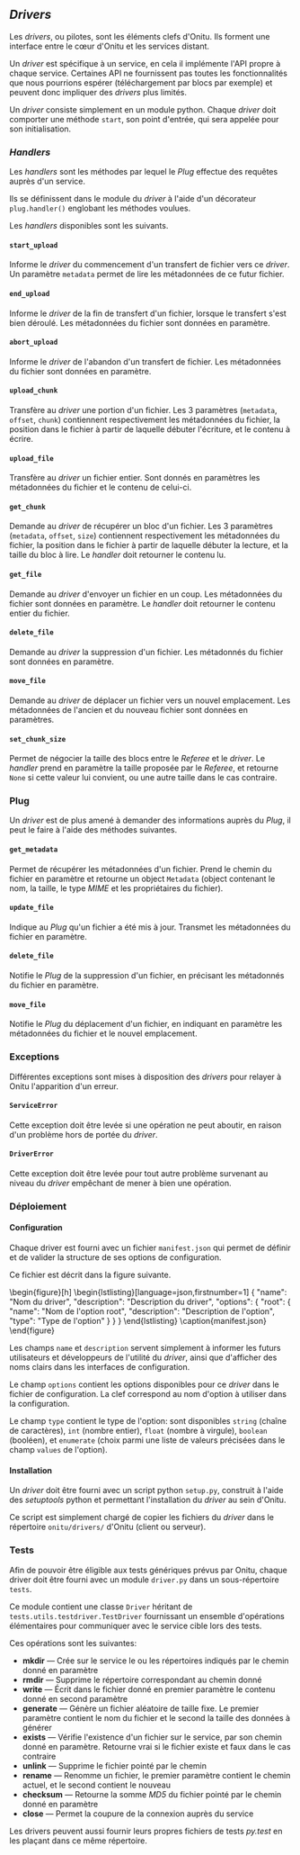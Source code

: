 ## *Drivers*

Les *drivers*, ou pilotes, sont les éléments clefs d'Onitu. Ils forment une interface entre le cœur d'Onitu et les services distant.

Un *driver* est spécifique à un service, en cela il implémente l'API propre à chaque service. Certaines API ne fournissent pas toutes les fonctionnalités que nous pourrions espérer (téléchargement par blocs par exemple) et peuvent donc impliquer des *drivers* plus limités.

Un *driver* consiste simplement en un module python. Chaque *driver* doit comporter une méthode `start`, son point d'entrée, qui sera appelée pour son initialisation.

### *Handlers*

Les *handlers* sont les méthodes par lequel le *Plug* effectue des requêtes auprès d'un service.

Ils se définissent dans le module du *driver* à l'aide d'un décorateur `plug.handler()` englobant les méthodes voulues.

Les *handlers* disponibles sont les suivants.

#### `start_upload`

Informe le *driver* du commencement d'un transfert de fichier vers ce *driver*.
Un paramètre `metadata` permet de lire les métadonnées de ce futur fichier.

#### `end_upload`

Informe le *driver* de la fin de transfert d'un fichier, lorsque le transfert s'est bien déroulé.
Les métadonnées du fichier sont données en paramètre.

#### `abort_upload`

Informe le *driver* de l'abandon d'un transfert de fichier.
Les métadonnées du fichier sont données en paramètre.

#### `upload_chunk`

Transfère au *driver* une portion d'un fichier.
Les 3 paramètres (`metadata`, `offset`, `chunk`) contiennent respectivement les métadonnées du fichier, la position dans le fichier à partir de laquelle débuter l'écriture, et le contenu à écrire.

#### `upload_file`

Transfère au *driver* un fichier entier. Sont donnés en paramètres les métadonnées du fichier et le contenu de celui-ci.

#### `get_chunk`

Demande au *driver* de récupérer un bloc d'un fichier.
Les 3 paramètres (`metadata`, `offset`, `size`) contiennent respectivement les métadonnées du fichier, la position dans le fichier à partir de laquelle débuter la lecture, et la taille du bloc à lire.
Le *handler* doit retourner le contenu lu.

#### `get_file`

Demande au *driver* d'envoyer un fichier en un coup. Les métadonnées du fichier sont données en paramètre.
Le *handler* doit retourner le contenu entier du fichier.

#### `delete_file`

Demande au *driver* la suppression d'un fichier. Les métadonnés du fichier sont données en paramètre.

#### `move_file`

Demande au *driver* de déplacer un fichier vers un nouvel emplacement. Les métadonnées de l'ancien et du nouveau fichier sont données en paramètres.

#### `set_chunk_size`

Permet de négocier la taille des blocs entre le *Referee* et le *driver*. Le *handler* prend en paramètre la taille proposée par le *Referee*, et retourne `None` si cette valeur lui convient, ou une autre taille dans le cas contraire.

### Plug

Un *driver* est de plus amené à demander des informations auprès du *Plug*, il peut le faire à l'aide des méthodes suivantes.

#### `get_metadata`

Permet de récupérer les métadonnées d'un fichier. Prend le chemin du fichier en paramètre et retourne un object `Metadata` (object contenant le nom, la taille, le type *MIME* et les propriétaires du fichier).

#### `update_file`

Indique au *Plug* qu'un fichier a été mis à jour. Transmet les métadonnées du fichier en paramètre.

#### `delete_file`

Notifie le *Plug* de la suppression d'un fichier, en précisant les métadonnés du fichier en paramètre.

#### `move_file`

Notifie le *Plug* du déplacement d'un fichier, en indiquant en paramètre les métadonnées du fichier et le nouvel emplacement.

### Exceptions

Différentes exceptions sont mises à disposition des *drivers* pour relayer à Onitu l'apparition d'un erreur.

#### `ServiceError`

Cette exception doit être levée si une opération ne peut aboutir, en raison d'un problème hors de portée du *driver*.

#### `DriverError`

Cette exception doit être levée pour tout autre problème survenant au niveau du *driver* empêchant de mener à bien une opération.

### Déploiement

#### Configuration

Chaque driver est fourni avec un fichier `manifest.json` qui permet de définir et de valider la structure de ses options de configuration.

Ce fichier est décrit dans la figure suivante.

\begin{figure}[h]
\begin{lstlisting}[language=json,firstnumber=1]
{
  "name": "Nom du driver",
  "description": "Description du driver",
  "options": {
    "root": {
      "name": "Nom de l'option root",
      "description": "Description de l'option",
      "type": "Type de l'option"
    }
  }
}
\end{lstlisting}
\caption{manifest.json}
\end{figure}

Les champs `name` et `description` servent simplement à informer les futurs utilisateurs et développeurs de l'utilité du *driver*, ainsi que d'afficher des noms clairs dans les interfaces de configuration.

Le champ `options` contient les options disponibles pour ce *driver* dans le fichier de configuration. La clef correspond au nom d'option à utiliser dans la configuration.

Le champ `type` contient le type de l'option: sont disponibles `string` (chaîne de caractères), `int` (nombre entier), `float` (nombre à virgule), `boolean` (booléen), et `enumerate` (choix parmi une liste de valeurs précisées dans le champ `values` de l'option).

#### Installation

Un *driver* doit être fourni avec un script python `setup.py`, construit à l'aide des *setuptools* python et permettant l'installation du *driver* au sein d'Onitu.

Ce script est simplement chargé de copier les fichiers du *driver* dans le répertoire `onitu/drivers/` d'Onitu (client ou serveur).

### Tests

Afin de pouvoir être éligible aux tests génériques prévus par Onitu, chaque driver doit être fourni avec un module `driver.py` dans un sous-répertoire `tests`.

Ce module contient une classe `Driver` héritant de `tests.utils.testdriver.TestDriver` fournissant un ensemble d'opérations élémentaires pour communiquer avec le service cible lors des tests.

Ces opérations sont les suivantes:

- **mkdir** — Crée sur le service le ou les répertoires indiqués par le chemin donné en paramètre
- **rmdir** — Supprime le répertoire correspondant au chemin donné
- **write** — Écrit dans le fichier donné en premier paramètre le contenu donné en second paramètre
- **generate** — Génère un fichier aléatoire de taille fixe. Le premier paramètre contient le nom du fichier et le second la taille des données à générer
- **exists** — Vérifie l'existence d'un fichier sur le service, par son chemin donné en paramètre. Retourne vrai si le fichier existe et faux dans le cas contraire
- **unlink** — Supprime le fichier pointé par le chemin
- **rename** — Renomme un fichier, le premier paramètre contient le chemin actuel, et le second contient le nouveau
- **checksum** — Retourne la somme *MD5* du fichier pointé par le chemin donné en paramètre
- **close** — Permet la coupure de la connexion auprès du service

Les drivers peuvent aussi fournir leurs propres fichiers de tests *py.test* en les plaçant dans ce même répertoire.
